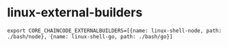 # linux-external-builders

```
export CORE_CHAINCODE_EXTERNALBUILDERS=[{name: linux-shell-node, path: ./bash/node}, {name: linux-shell-go, path: ./bash/go}]